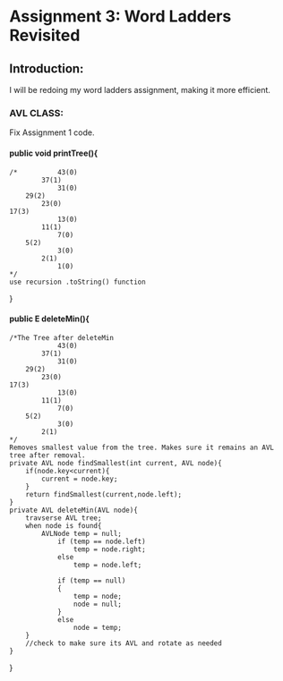 # Assignment 3: Word Ladders Revisited

## Introduction:

I will be redoing my word ladders assignment, making it more efficient.

### AVL CLASS:

Fix Assignment 1 code.
#### public void printTree(){
    /*          43(0)
            37(1)
                31(0)
        29(2)
            23(0)
    17(3)
                13(0)
            11(1)
                7(0)
        5(2)
                3(0)
            2(1)
                1(0)
    */
    use recursion .toString() function
}
#### public E deleteMin(){
    /*The Tree after deleteMin
                43(0)
            37(1)
                31(0)
        29(2)
            23(0)
    17(3)
                13(0)
            11(1)
                7(0)
        5(2)
                3(0)
            2(1)
    */
    Removes smallest value from the tree. Makes sure it remains an AVL tree after removal.
    private AVL node findSmallest(int current, AVL node){
        if(node.key<current){
            current = node.key;
        }
        return findSmallest(current,node.left);
    }
    private AVL deleteMin(AVL node){
        travserse AVL tree;
        when node is found{
            AVLNode temp = null;
				if (temp == node.left)
					temp = node.right;
				else
					temp = node.left;

				if (temp == null)
				{
					temp = node;
					node = null;
				}
				else 
					node = temp;
        }
        //check to make sure its AVL and rotate as needed
    }
}
